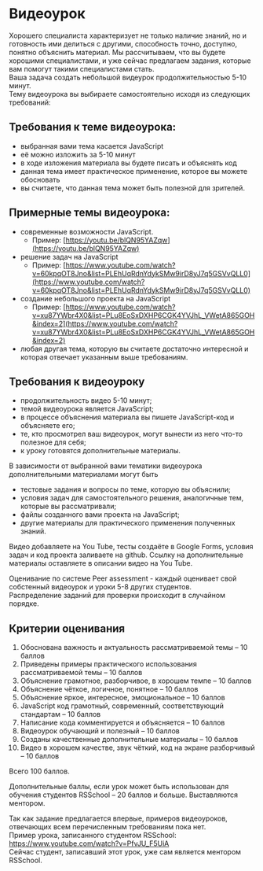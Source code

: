# Видеоурок

Хорошего специалиста характеризует не только наличие знаний, но и готовность ими делиться с другими, способность точно, доступно, понятно объяснить материал. Мы рассчитываем, что вы будете хорошими специалистами, и уже сейчас предлагаем задания, которые вам помогут такими специалистами стать.  
Ваша задача создать небольшой видеурок продолжительностью 5-10 минут.  
Тему видеоурока вы выбираете самостоятельно исходя из следующих требований: 

## Требования к теме видеоурока:
- выбранная вами тема касается JavaScript
- её можно изложить за 5-10 минут
- в ходе изложения материала вы будете писать и объяснять код
- данная тема имеет практическое применение, которое вы можете обосновать 
- вы считаете, что данная тема может быть полезной для зрителей.

## Примерные темы видеоурока:

* современные возможности JavaScript. 
  * Пример: [https://youtu.be/blQN95YAZqw](https://youtu.be/blQN95YAZqw)
* решение задач на JavaScript
  * Пример: [https://www.youtube.com/watch?v=60kpqOT8Jno&list=PLEhUqRdnYdykSMw9irD8yJ7q5GSVvQLL0](https://www.youtube.com/watch?v=60kpqOT8Jno&list=PLEhUqRdnYdykSMw9irD8yJ7q5GSVvQLL0)
* создание небольшого проекта на JavaScript
  * Пример: [https://www.youtube.com/watch?v=xu87YWbr4X0&list=PLu8EoSxDXHP6CGK4YVJhL_VWetA865GOH&index=2](https://www.youtube.com/watch?v=xu87YWbr4X0&list=PLu8EoSxDXHP6CGK4YVJhL_VWetA865GOH&index=2)
* любая другая тема, которую вы считаете достаточно интересной и которая отвечает указанным выше требованиям.

## Требования к видеоуроку
- продолжительность видео 5-10 минут;
- темой видеоурока является JavaScript;
- в процессе объяснения материала вы пишете JavaScript-код и объясняете его;
- те, кто просмотрел ваш видеоурок, могут вынести из него что-то полезное для себя;
- к уроку готовятся дополнительные материалы.

В зависимости от выбранной вами тематики видеоурока дополнительными материалами могут быть 
- тестовые задания и вопросы по теме, которую вы объяснили; 
- условия задач для самостоятельного решения, аналогичные тем, которые вы рассматривали; 
- файлы созданного вами проекта на JavaScript;
- другие материалы для практического применения полученных знаний.

Видео добавляете на You Tube, тесты создаёте в Google Forms, условия задач и код проекта заливаете на github.
Ссылку на дополнительные материалы оставляете в описании видео на You Tube.

Оценивание по системе Peer assessment - каждый оценивает свой собстенный видеоурок и уроки 5-8 других студентов.  
Распределение заданий для проверки происходит в случайном порядке.

## Критерии оценивания
1.	Обоснована важность и актуальность рассматриваемой темы – 10 баллов
2.	Приведены примеры практического использования рассматриваемой темы – 10 баллов
3.	Объяснение грамотное, разборчивое, в хорошем темпе – 10 баллов
4.	Объяснение чёткое, логичное, понятное – 10 баллов
5.	Объяснение яркое, интересное, эмоциональное – 10 баллов
6.	JavaScript  код грамотный, современный, соответствующий стандартам – 10 баллов
7.	Написание кода комментируется и объясняется – 10 баллов
8.	Видеоурок обучающий и полезный – 10 баллов
9.	Созданы качественные дополнительные материалы  – 10 баллов
10.	 Видео в хорошем качестве, звук чёткий, код на экране разборчивый – 10 баллов

Всего 100 баллов.

Дополнительные баллы, если урок может быть использован для обучения студентов  RSSchool – 20 баллов и больше. Выставляются ментором.  

Так как задание предлагается впервые, примеров видеоуроков, отвечающих всем перечисленным требованиям пока нет.  
Пример урока, записанного студентом RSSchool: https://www.youtube.com/watch?v=PfvJU_F5UiA  
Сейчас студент, записавший этот урок, уже сам является ментором RSSchool.
